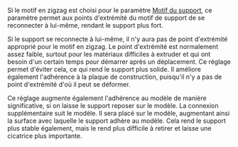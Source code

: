 Si le motif en zigzag est choisi pour le paramètre [Motif du support](./support_pattern.md), ce paramètre permet aux points d'extrémité du motif de support de se reconnecter à lui-même, rendant le support plus fort.

Si le support se reconnecte à lui-même, il n'y aura pas de point d'extrémité approprié pour le motif en zigzag. Le point d'extrémité est normalement assez faible, surtout pour les matériaux difficiles à extruder et qui ont besoin d'un certain temps pour démarrer après un déplacement. Ce réglage permet d'éviter cela, ce qui rend le support plus solide. Il améliore également l'adhérence à la plaque de construction, puisqu'il n'y a pas de point d'extrémité d'où il peut se déformer.

Ce réglage augmente également l'adhérence au modèle de manière significative, si on laisse le support reposer sur le modèle. La connexion supplémentaire suit le modèle. Il sera placé sur le modèle, augmentant ainsi la surface avec laquelle le support adhère au modèle. Cela rend le support plus stable également, mais le rend plus difficile à retirer et laisse une cicatrice plus importante.
